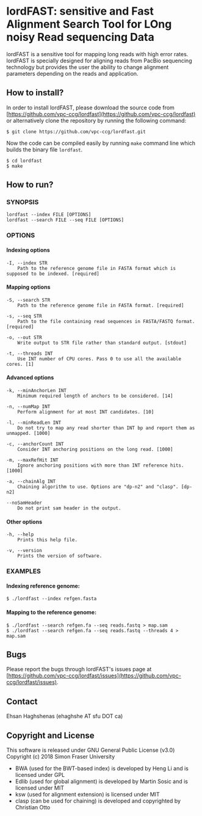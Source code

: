 # **lordFAST: sensitive and Fast Alignment Search Tool for LOng noisy Read sequencing Data**

lordFAST is a sensitive tool for mapping long reads with high error rates.
lordFAST is specially designed for aligning reads from PacBio sequencing technology but provides the  user  the ability to change alignment parameters depending on the reads and application.

## How to install?
In order to install lordFAST, please download the source code from [https://github.com/vpc-ccg/lordfast](https://github.com/vpc-ccg/lordfast) or alternatively clone the repository by running the following command:

    $ git clone https://github.com/vpc-ccg/lordfast.git
Now the code can be compiled easily by running `make` command line which builds the binary file `lordfast`.

    $ cd lordfast
    $ make

## How to run?

### SYNOPSIS

    lordfast --index FILE [OPTIONS]
    lordfast --search FILE --seq FILE [OPTIONS]

### OPTIONS
#### Indexing options
    -I, --index STR
        Path to the reference genome file in FASTA format which is supposed to be indexed. [required]

#### Mapping options
    -S, --search STR
        Path to the reference genome file in FASTA format. [required]

    -s, --seq STR
        Path to the file containing read sequences in FASTA/FASTQ format. [required]

    -o, --out STR
        Write output to STR file rather than standard output. [stdout]

    -t, --threads INT
        Use INT number of CPU cores. Pass 0 to use all the available cores. [1]

#### Advanced options
    -k, --minAnchorLen INT
        Minimum required length of anchors to be considered. [14]

    -n, --numMap INT
        Perform alignment for at most INT candidates. [10]

    -l, --minReadLen INT
        Do not try to map any read shorter than INT bp and report them as unmapped. [1000]

    -c, --anchorCount INT
        Consider INT anchoring positions on the long read. [1000]

    -m, --maxRefHit INT
        Ignore anchoring positions with more than INT reference hits. [1000]

    -a, --chainAlg INT
        Chaining algorithm to use. Options are "dp-n2" and "clasp". [dp-n2]

    --noSamHeader
        Do not print sam header in the output.

#### Other options
    -h, --help
        Prints this help file.

    -v, --version
        Prints the version of software.


### EXAMPLES
#### Indexing reference genome:

    $ ./lordfast --index refgen.fasta

#### Mapping to the reference genome:

    $ ./lordfast --search refgen.fa --seq reads.fastq > map.sam
    $ ./lordfast --search refgen.fa --seq reads.fastq --threads 4 > map.sam

## Bugs
Please report the bugs through lordFAST's issues page at [https://github.com/vpc-ccg/lordfast/issues](https://github.com/vpc-ccg/lordfast/issues).

## Contact
Ehsan Haghshenas (ehaghshe AT sfu DOT ca)

## Copyright and License
This software is released under GNU General Public License (v3.0)\
Copyright (c) 2018 Simon Fraser University
- BWA (used for the BWT-based index) is developed by Heng Li and is licensed under GPL
- Edlib (used for global alignment) is developed by Martin Sosic and is licensed under MIT
- ksw (used for alignment extension) is licensed under MIT
- clasp (can be used for chaining) is developed and copyrighted by Christian Otto
